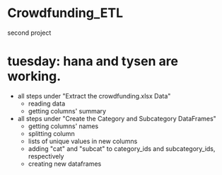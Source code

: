 # Crowdfunding_ETL
second project
# tuesday: hana and tysen are working.
- all steps under "Extract the crowdfunding.xlsx Data"
  - reading data
  - getting columns' summary
- all steps under "Create the Category and Subcategory DataFrames"
  - getting columns' names
  - splitting column
  - lists of unique values in new columns
  - adding "cat" and "subcat" to category_ids and subcategory_ids, respectively
  - creating new dataframes
